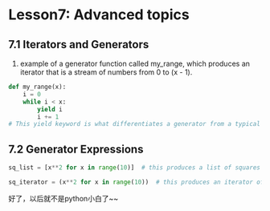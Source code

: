 # Lesson7: Advanced topics
## 7.1 Iterators and Generators
 1. example of a generator function called my_range, which produces an iterator that is a stream of numbers from 0 to (x - 1).

```python
def my_range(x):
    i = 0
    while i < x:
        yield i
        i += 1
# This yield keyword is what differentiates a generator from a typical function.
```
## 7.2 Generator Expressions

```python
sq_list = [x**2 for x in range(10)]  # this produces a list of squares

sq_iterator = (x**2 for x in range(10))  # this produces an iterator of squares
```

好了，以后就不是python小白了~~

